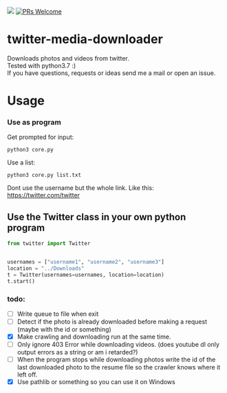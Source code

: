 ![](https://img.shields.io/github/last-commit/11philip22/twitter-media-downloader)
[![PRs Welcome](https://img.shields.io/badge/PRs-welcome-brightgreen.svg?style=flat-square)](http://makeapullrequest.com)

# twitter-media-downloader
Downloads photos and videos from twitter. <br/>
Tested with python3.7 :) <br/>
If you have questions, requests or ideas send me a mail or open an issue.
# Usage
### Use as program
Get prompted for input:
```
python3 core.py
```
Use a list:
```
python3 core.py list.txt
```
Dont use the username but the whole link. Like this: https://twitter.com/twitter
## Use the Twitter class in your own python program
``` python
from twitter import Twitter


usernames = ["username1", "username2", "username3"]
location = "../Downloads"
t = Twitter(usernames=usernames, location=location)
t.start()
```
### todo:
- [ ] Write queue to file when exit
- [ ] Detect if the photo is already downloaded before making a request (maybe with the id or something)
- [x] Make crawling and downloading run at the same time.
- [ ] Only ignore 403 Error while downloading videos. (does youtube dl only output errors as a string or am i retarded?)
- [ ] When the program stops while downloading photos write the id of the last downloaded photo to the resume file so the crawler knows where it left off.
- [x] Use pathlib or something so you can use it on Windows
